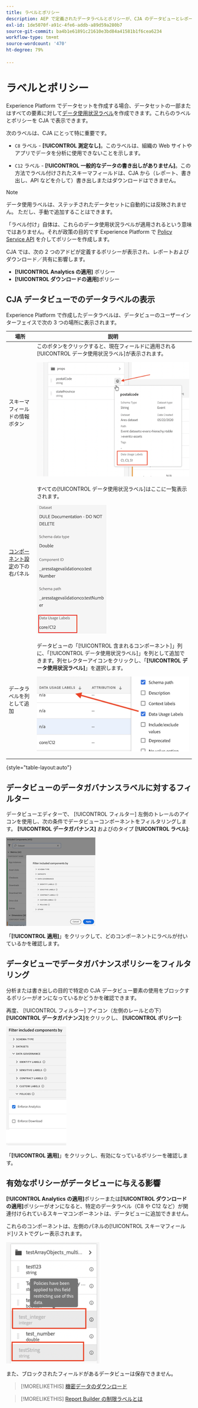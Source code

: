```yaml
---
title: ラベルとポリシー
description: AEP で定義されたデータラベルとポリシーが、CJA のデータビューとレポートに与える影響について説明します。
exl-id: 1de5070f-a91c-4fe6-addb-a89d59a280b7
source-git-commit: ba4b1e61891c21610e3bd84a41581b1f6cea6234
workflow-type: tm+mt
source-wordcount: '470'
ht-degree: 79%

---
```


# ラベルとポリシー

Experience Platform でデータセットを作成する場合、データセットの一部またはすべての要素に対して[データ使用状況ラベル](https://experienceleague.adobe.com/docs/experience-platform/data-governance/labels/reference.html?lang=ja)を作成できます。これらのラベルとポリシーを CJA で表示できます。

次のラベルは、CJA にとって特に重要です。

* `C8` ラベル - **[!UICONTROL 測定なし]**。このラベルは、組織の Web サイトやアプリでデータを分析に使用できないことを示します。

* `C12` ラベル - **[!UICONTROL 一般的なデータの書き出しがありません]**。この方法でラベル付けされたスキーマフィールドは、CJA から（レポート、書き出し、API などを介して）書き出しまたはダウンロードはできません。

>[!NOTE]
>
>データ使用ラベルは、ステッチされたデータセットに自動的には反映されません。 ただし、手動で追加することはできます。

「ラベル付け」自体は、これらのデータ使用状況ラベルが適用されるという意味ではありません。それが政策の目的です Experience Platform で [Policy Service API](https://experienceleague.adobe.com/docs/experience-platform/data-governance/api/overview.html?lang=ja) を介してポリシーを作成します。

CJA では、次の 2 つのアドビが定義するポリシーが表示され、レポートおよびダウンロード／共有に影響します。

* **[!UICONTROL Analytics の適用]** ポリシー
* **[!UICONTROL ダウンロードの適用]**&#x200B;ポリシー

## CJA データビューでのデータラベルの表示

Experience Platform で作成したデータラベルは、データビューのユーザーインターフェイスで次の 3 つの場所に表示されます。

| 場所 | 説明 |
| --- | --- |
| スキーマフィールドの情報ボタン | このボタンをクリックすると、現在フィールドに適用される[!UICONTROL データ使用状況ラベル]が表示されます。<p>![](assets/data-label-left.png) |
| [コンポーネント設定](/help/data-views/component-settings/overview.md)の下の右パネル | すべての[!UICONTROL データ使用状況ラベル]はここに一覧表示されます。<p>![](assets/data-label-right.png) |
| データラベルを列として追加 | データビューの「[!UICONTROL 含まれるコンポーネント]」列に、「[!UICONTROL データ使用状況ラベル]」を列として追加できます。列セレクターアイコンをクリックし、「**[!UICONTROL データ使用状況ラベル]**」を選択します。<p>![](assets/data-label-column.png) |

{style="table-layout:auto"}

## データビューのデータガバナンスラベルに対するフィルター

データビューエディターで、 [!UICONTROL フィルター] 左側のトレールのアイコンを使用し、次の条件でデータビューコンポーネントをフィルタリングします。 **[!UICONTROL データガバナンス]** およびのタイプ **[!UICONTROL ラベル]**:

![](assets/filter-labels.png)

「**[!UICONTROL 適用]**」をクリックして、どのコンポーネントにラベルが付いているかを確認します。

## データビューでデータガバナンスポリシーをフィルタリング

分析または書き出しの目的で特定の CJA データビュー要素の使用をブロックするポリシーがオンになっているかどうかを確認できます。

再度、 [!UICONTROL フィルター] アイコン（左側のレールとの下） **[!UICONTROL データガバナンス]**&#x200B;をクリックし、 **[!UICONTROL ポリシー]**:

![](assets/filter-policies.png)

「**[!UICONTROL 適用]**」をクリックし、有効になっているポリシーを確認します。

## 有効なポリシーがデータビューに与える影響

**[!UICONTROL Analytics の適用]**&#x200B;ポリシーまたは&#x200B;**[!UICONTROL ダウンロードの適用]**&#x200B;ポリシーがオンになると、特定のデータラベル（C8 や C12 など）が関連付けられているスキーマコンポーネントは、データビューに追加できません。

これらのコンポーネントは、左側のパネルの[!UICONTROL スキーマフィールド]リストでグレー表示されます。

![](assets/component-greyed.png)

また、ブロックされたフィールドがあるデータビューは保存できません。

>[!MORELIKETHIS]
>[機密データのダウンロード](/help/analysis-workspace/curate-share/download-send.md)

>[!MORELIKETHIS]
>[Report Builder の制限ラベルとは](https://experienceleague.adobe.com/docs/analytics-platform/using/cja-reportbuilder/restricted-labels.html?lang=ja)



